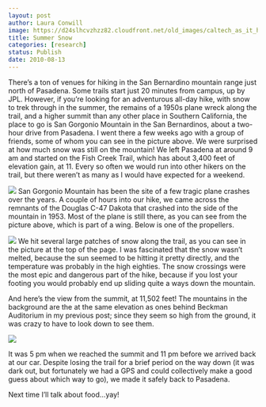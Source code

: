 ```yaml
---
layout: post
author: Laura Conwill
image: https://d24slhcvzhzz82.cloudfront.net/old_images/caltech_as_it_happens/6a0105349b8251970b0133f30d13e8970b.jpg
title: Summer Snow
categories: [research]
status: Publish
date: 2010-08-13
---
```



There’s a ton of
venues for hiking in the San Bernardino mountain range just north of Pasadena. Some
trails start just 20 minutes from campus, up by JPL. However, if you’re looking
for an adventurous all-day hike, with snow to trek through in the summer, the
remains of a 1950s plane wreck along the trail, and a higher summit than any
other place in Southern California, the place to go is San Gorgonio Mountain in
the San Bernardinos, about a two-hour drive from Pasadena. I went there a few weeks
ago with a group of friends, some of whom you can see in the picture above. We
were surprised at how much snow was still on the mountain! We left Pasadena at
around 9 am and started on the Fish Creek Trail, which has about 3,400 feet of
elevation gain, at 11. Every so often we would run into other hikers on the
trail, but there weren’t as many as I would have expected for a weekend.


![](https://d24slhcvzhzz82.cloudfront.net/old_images/caltech_as_it_happens/6a0105349b8251970b0133f30d06e2970b.png)
San Gorgonio Mountain has been the site of a
few tragic plane crashes over the years. A couple of hours into our hike, we
came across the remnants of the Douglas C-47 Dakota that crashed into the side
of the mountain in 1953. Most of the plane is still there, as you can see from
the picture above, which is part of a wing. Below is one of the propellers.


![](https://d24slhcvzhzz82.cloudfront.net/old_images/caltech_as_it_happens/6a0105349b8251970b0133f30d07a8970b.png)
We hit several
large patches of snow along the trail, as you can see in the picture at the top
of the page. I was fascinated that the snow wasn’t melted, because the sun seemed
to be hitting it pretty directly, and the temperature was probably in the high
eighties. The snow crossings were the most epic and dangerous part of the hike,
because if you lost your footing you would probably end up sliding quite a ways
down the mountain.

And here’s the view
from the summit, at 11,502 feet! The mountains in the background are the at the
same elevation as ones behind Beckman Auditorium in my previous post; since
they seem so high from the ground, it was crazy to have to look down to see
them.


![](https://d24slhcvzhzz82.cloudfront.net/old_images/caltech_as_it_happens/6a0105349b8251970b01348630811b970c.jpg)

It was 5 pm when we
reached the summit and 11 pm before we arrived back at our car. Despite losing
the trail for a brief period on the way down (it was dark out, but fortunately
we had a GPS and could collectively make a good guess about which way to go),
we made it safely back to Pasadena.

Next time I’ll
talk about food…yay!
